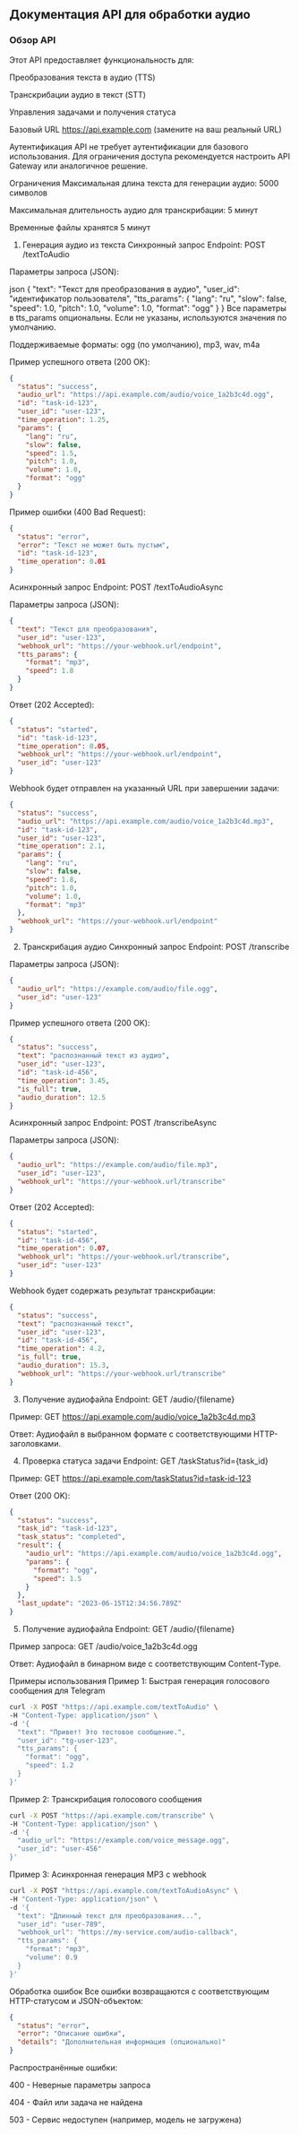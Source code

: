 ## Документация API для обработки аудио
### Обзор API
Этот API предоставляет функциональность для:

Преобразования текста в аудио (TTS)

Транскрибации аудио в текст (STT)

Управления задачами и получения статуса

Базовый URL
https://api.example.com (замените на ваш реальный URL)

Аутентификация
API не требует аутентификации для базового использования. Для ограничения доступа рекомендуется настроить API Gateway или аналогичное решение.

Ограничения
Максимальная длина текста для генерации аудио: 5000 символов

Максимальная длительность аудио для транскрибации: 5 минут

Временные файлы хранятся 5 минут

1. Генерация аудио из текста
Синхронный запрос
Endpoint: POST /textToAudio

Параметры запроса (JSON):

json
{
  "text": "Текст для преобразования в аудио",
  "user_id": "идентификатор пользователя",
  "tts_params": {
    "lang": "ru",
    "slow": false,
    "speed": 1.0,
    "pitch": 1.0,
    "volume": 1.0,
    "format": "ogg"
  }
}
Все параметры в tts_params опциональны. Если не указаны, используются значения по умолчанию.

Поддерживаемые форматы: ogg (по умолчанию), mp3, wav, m4a

Пример успешного ответа (200 OK):

```json
{
  "status": "success",
  "audio_url": "https://api.example.com/audio/voice_1a2b3c4d.ogg",
  "id": "task-id-123",
  "user_id": "user-123",
  "time_operation": 1.25,
  "params": {
    "lang": "ru",
    "slow": false,
    "speed": 1.5,
    "pitch": 1.0,
    "volume": 1.0,
    "format": "ogg"
  }
}
```
Пример ошибки (400 Bad Request):

```json
{
  "status": "error",
  "error": "Текст не может быть пустым",
  "id": "task-id-123",
  "time_operation": 0.01
}
```
Асинхронный запрос
Endpoint: POST /textToAudioAsync

Параметры запроса (JSON):

```json
{
  "text": "Текст для преобразования",
  "user_id": "user-123",
  "webhook_url": "https://your-webhook.url/endpoint",
  "tts_params": {
    "format": "mp3",
    "speed": 1.8
  }
}
```
Ответ (202 Accepted):

```json
{
  "status": "started",
  "id": "task-id-123",
  "time_operation": 0.05,
  "webhook_url": "https://your-webhook.url/endpoint",
  "user_id": "user-123"
}
```
Webhook будет отправлен на указанный URL при завершении задачи:

```json
{
  "status": "success",
  "audio_url": "https://api.example.com/audio/voice_1a2b3c4d.mp3",
  "id": "task-id-123",
  "user_id": "user-123",
  "time_operation": 2.1,
  "params": {
    "lang": "ru",
    "slow": false,
    "speed": 1.8,
    "pitch": 1.0,
    "volume": 1.0,
    "format": "mp3"
  },
  "webhook_url": "https://your-webhook.url/endpoint"
}
```
2. Транскрибация аудио
Синхронный запрос
Endpoint: POST /transcribe

Параметры запроса (JSON):

```json
{
  "audio_url": "https://example.com/audio/file.ogg",
  "user_id": "user-123"
}
```
Пример успешного ответа (200 OK):

```json
{
  "status": "success",
  "text": "распознанный текст из аудио",
  "user_id": "user-123",
  "id": "task-id-456",
  "time_operation": 3.45,
  "is_full": true,
  "audio_duration": 12.5
}
```
Асинхронный запрос
Endpoint: POST /transcribeAsync

Параметры запроса (JSON):

```json
{
  "audio_url": "https://example.com/audio/file.mp3",
  "user_id": "user-123",
  "webhook_url": "https://your-webhook.url/transcribe"
}
```
Ответ (202 Accepted):

```json
{
  "status": "started",
  "id": "task-id-456",
  "time_operation": 0.07,
  "webhook_url": "https://your-webhook.url/transcribe",
  "user_id": "user-123"
}
```
Webhook будет содержать результат транскрибации:

```json
{
  "status": "success",
  "text": "распознанный текст",
  "user_id": "user-123",
  "id": "task-id-456",
  "time_operation": 4.2,
  "is_full": true,
  "audio_duration": 15.3,
  "webhook_url": "https://your-webhook.url/transcribe"
}
```
3. Получение аудиофайла
Endpoint: GET /audio/{filename}

Пример:
GET https://api.example.com/audio/voice_1a2b3c4d.mp3

Ответ:
Аудиофайл в выбранном формате с соответствующими HTTP-заголовками.

4. Проверка статуса задачи
Endpoint: GET /taskStatus?id={task_id}

Пример:
GET https://api.example.com/taskStatus?id=task-id-123

Ответ (200 OK):

```json
{
  "status": "success",
  "task_id": "task-id-123",
  "task_status": "completed",
  "result": {
    "audio_url": "https://api.example.com/audio/voice_1a2b3c4d.ogg",
    "params": {
      "format": "ogg",
      "speed": 1.5
    }
  },
  "last_update": "2023-06-15T12:34:56.789Z"
}
```
5. Получение аудиофайла
Endpoint: GET /audio/{filename}

Пример запроса:
GET /audio/voice_1a2b3c4d.ogg

Ответ:
Аудиофайл в бинарном виде с соответствующим Content-Type.

Примеры использования
Пример 1: Быстрая генерация голосового сообщения для Telegram
```bash
curl -X POST "https://api.example.com/textToAudio" \
-H "Content-Type: application/json" \
-d '{
  "text": "Привет! Это тестовое сообщение.",
  "user_id": "tg-user-123",
  "tts_params": {
    "format": "ogg",
    "speed": 1.2
  }
}'
```
Пример 2: Транскрибация голосового сообщения
```bash
curl -X POST "https://api.example.com/transcribe" \
-H "Content-Type: application/json" \
-d '{
  "audio_url": "https://example.com/voice_message.ogg",
  "user_id": "user-456"
}'
```
Пример 3: Асинхронная генерация MP3 с webhook
```bash
curl -X POST "https://api.example.com/textToAudioAsync" \
-H "Content-Type: application/json" \
-d '{
  "text": "Длинный текст для преобразования...",
  "user_id": "user-789",
  "webhook_url": "https://my-service.com/audio-callback",
  "tts_params": {
    "format": "mp3",
    "volume": 0.9
  }
}'
```
Обработка ошибок
Все ошибки возвращаются с соответствующим HTTP-статусом и JSON-объектом:

```json
{
  "status": "error",
  "error": "Описание ошибки",
  "details": "Дополнительная информация (опционально)"
}
```
Распространённые ошибки:

400 - Неверные параметры запроса

404 - Файл или задача не найдена

503 - Сервис недоступен (например, модель не загружена)
